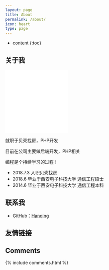 ```yaml
---
layout: page
title: About
permalink: /about/
icon: heart
type: page
---
```


* content
{:toc}

## 关于我

<iframe src="/favicon.ico" style="border: 0;height: 200px;width: 200px;overflow: hidden;" frameBorder="0"></iframe>

就职于贝壳找房，PHP开发

目前在公司主要做后端开发，PHP相关

编程是个持续学习的过程！

* 2018.7.3 入职贝壳找房
* 2018.6 毕业于西安电子科技大学 通信工程硕士
* 2014.6 毕业于西安电子科技大学 通信工程本科

## 联系我

* GitHub：[Hanqing](https://github.com/hanqing757)


## 友情链接

## Comments

{% include comments.html %}
